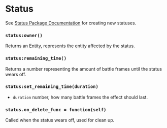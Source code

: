# Status

See [Status Package Documentation](/client/packages#statuses) for creating new statuses.

### `status:owner()`

Returns an [Entity](/client/lua-api/entity-api/entity), represents the entity affected by the status.

### `status:remaining_time()`

Returns a number representing the amount of battle frames until the status wears off.

### `status:set_remaining_time(duration)`

- `duration` number, how many battle frames the effect should last.

### `status.on_delete_func = function(self)`

Called when the status wears off, used for clean up.
